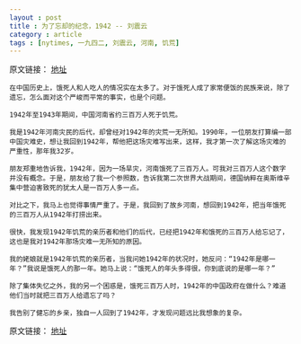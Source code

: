 ```yaml
---
layout : post
title : 为了忘却的纪念，1942 -- 刘震云
category : article
tags : [nytimes, 一九四二, 刘震云, 河南, 饥荒]
---
```


原文链接： [地址](http://cn.nytimes.com/article/opinion/2012/12/01/c01liuzhenyun/)

	在中国历史上，饿死人和人吃人的情况实在太多了。对于饿死人成了家常便饭的民族来说，除了遗忘，怎么面对这个严峻而平常的事实，也是个问题。

	1942年至1943年期间，中国河南省约三百万人死于饥荒。

	我是1942年河南灾民的后代，却曾经对1942年的灾荒一无所知。1990年，一位朋友打算编一部中国灾难史，想让我回到1942年，帮他把这场灾难写出来，这样，我才第一次了解这场灾难的严重性，那年我32岁。

	朋友郑重地告诉我，1942年，因为一场旱灾，河南饿死了三百万人。可我对三百万人这个数字并没有概念。于是，朋友给了我一个参照数，告诉我第二次世界大战期间，德国纳粹在奥斯维辛集中营迫害致死的犹太人是一百万人多一点。

	对比之下，我马上也觉得事情严重了。于是，我回到了故乡河南，想回到1942年，把当年饿死的三百万人从1942年打捞出来。

	很快，我发现1942年饥荒的亲历者和他们的后代，已经把1942年和饿死的三百万人给忘记了，这也是我对1942年那场灾难一无所知的原因。

	我的姥娘就是1942年饥荒的亲历者，当我问她1942年的状况时，她反问：“1942年是哪一年？”我说是饿死人的那一年。她马上说：“饿死人的年头多得很，你到底说的是哪一年？”

	除了集体失忆之外，我的另一个困惑是，饿死三百万人时，1942年的中国政府在做什么？难道他们当时就把三百万人给遗忘了吗？

	我告别了健忘的乡亲，独自一人回到了1942年，才发现问题远比我想象的复杂。

原文链接： [地址](http://cn.nytimes.com/article/opinion/2012/12/01/c01liuzhenyun/)
